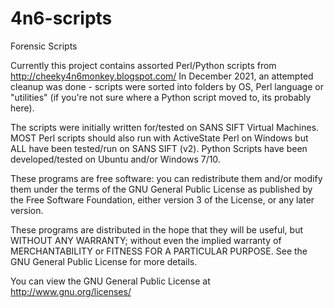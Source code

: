 4n6-scripts
===========

Forensic Scripts

Currently this project contains assorted Perl/Python scripts from http://cheeky4n6monkey.blogspot.com/
In December 2021, an attempted cleanup was done - scripts were sorted into folders by OS, Perl language or "utilities" (if you're not sure where a Python script moved to, its probably here).

The scripts were initially written for/tested on SANS SIFT Virtual Machines. 
MOST Perl scripts should also run with ActiveState Perl on Windows but ALL have been tested/run on SANS SIFT (v2). 
Python Scripts have been developed/tested on Ubuntu and/or Windows 7/10.

These programs are free software: you can redistribute them and/or modify them under the terms of the GNU General Public License as published by the Free Software Foundation, either version 3 of the License, or any later version.

These programs are distributed in the hope that they will be useful, but WITHOUT ANY WARRANTY; without even the implied warranty of MERCHANTABILITY or FITNESS FOR A PARTICULAR PURPOSE. See the GNU General Public License for more details.

You can view the GNU General Public License at <http://www.gnu.org/licenses/> 
